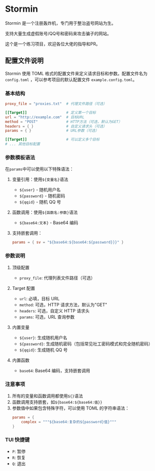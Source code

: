 # Stormin

Stormin 是一个注册轰炸机，专门用于整治盗号网站为生。

支持大量生成虚假账号/QQ号和密码来攻击骗子的网站。

这个是一个练习项目，欢迎各位大佬的指导和PR。

## 配置文件说明

Stormin 使用 TOML 格式的配置文件来定义请求目标和参数。配置文件名为 `config.toml` ，可以参考项目的默认配置文件 `example.config.toml`。

### 基本结构

```toml
proxy_file = "proxies.txt"  # 代理文件路径（可选）

[[Target]]                  # 定义第一个目标
url = "http://example.com"  # 目标URL
method = "POST"             # HTTP方法（可选，默认为GET）
headers = { }               # 自定义请求头（可选）
params = { }                # URL参数（可选）

[[Target]]                  # 可以定义多个目标
# ... 其他目标配置
```

### 参数模板语法

在`params`中可以使用以下特殊语法：

1. 变量引用：使用`${变量名}`语法

   - `${user}` - 随机用户名
   - `${password}` - 随机密码
   - `${qqid}` - 随机 QQ 号

2. 函数调用：使用`${函数名:参数}`语法

   - `${base64:文本}` - Base64 编码

3. 支持嵌套调用：
   ```toml
   params = { sv = "${base64:${base64:${password}}}" }
   ```

### 参数说明

1. 顶级配置

   - `proxy_file`: 代理列表文件路径（可选）

2. Target 配置

   - `url`: 必填，目标 URL
   - `method`: 可选，HTTP 请求方法，默认为"GET"
   - `headers`: 可选，自定义 HTTP 请求头
   - `params`: 可选，URL 查询参数

3. 内置变量

   - `${user}`: 生成随机用户名
   - `${password}`: 生成随机密码（包括常见社工密码模式和完全随机密码）
   - `${qqid}`: 生成随机 QQ 号

4. 内置函数
   - `base64`: Base64 编码，支持嵌套调用

### 注意事项

1. 所有的变量和函数调用都使用`${}`语法
2. 函数调用支持嵌套，如`${base64:${base64:值}}`
3. 参数值中如果包含特殊字符，可以使用 TOML 的字符串语法：
   ```toml
   params = {
       complex = """${base64:复杂的${password}值}"""
   }
   ```

### TUI 快捷键

- `P`: 暂停
- `R`: 恢复
- `Q`: 退出
